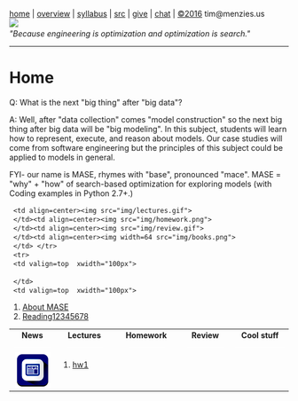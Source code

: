 [home](http://tiny.cc/ase2016) |
[overview](https://github.com/txt/ase16/blob/master/doc/overview.md) |
[syllabus](https://github.com/txt/ase16/blob/master/doc/syllabus.md) |
[src](https://github.com/txt/ase16/tree/master/src) |
[give](http://tiny.cc/ase16give) |
[chat](https://ase16.slack.com/) |
[&copy;2016](https://github.com/txt/ase16/blob/master/LICENSE.md) tim&commat;menzies.us<br>
[<img width=900 src="https://raw.githubusercontent.com/txt/ase16/master/img/mase16.png">](http://tiny.cc/ase2016)<br>
<em>"Because engineering is optimization and optimization is search."</em><br>


______


# Home

Q: What is the next "big thing" after "big data"?

A: Well, after "data collection" comes "model construction" so the next big thing after big data will be "big modeling". In this subject, students will learn how to represent, execute, and reason about models. Our case studies will come from software engineering but the principles of this subject could be applied to models in general.

FYI- our name is  MASE, rhymes with "base", pronounced  "mace". MASE = "why" + "how"
of search-based optimization for exploring models
(with Coding examples in Python 2.7+.)


<table border=0 align=center>
<tr>
<td align=center><b>News
<img width=65 src="img/200x1.png"></b>
</td>

<td align=center><b>Lectures
<img width=65 src="img/200x1.png"></b>
</td><td align=center><b>Homework
<img width=65 src="img/200x1.png"></b>
</td><td align=center><b>Review
<img width=65 src="img/200x1.png">

</td><td align=center><b>Cool stuff
<img width=90 src="img/200x1.png">

</td>

</tr>
<tr>
<td align=center><img src="img/news.png">
</td>  

     <td align=center><img src="img/lectures.gif">
     </td><td align=center><img src="img/homework.png">
     </td><td align=center><img src="img/review.gif">
     </td><td align=center><img width=64 src="img/books.png">
     </td> </tr>
     <tr>
     <td valign=top  xwidth="100px">

     </td>
     <td valign=top  xwidth="100px">



1. <a href="doc/talk1.md">About MASE</a><br>
0. <a href="https://github.com/txt/fss16/blob/master/doc/reading12345678.md">Reading12345678</a>

</td><td valign=top xwidth="100px">

1. <a href="doc/hw1.md">hw1</a>

     </td><td valign=top xwidth="100px">

     </td><td valign=top><small>

     </td>
</tr></table>



